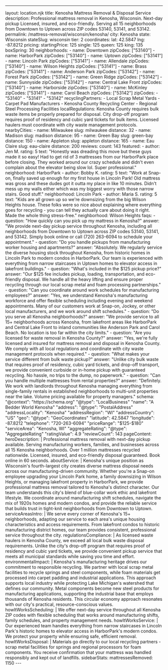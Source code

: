---
layout: location.njk
title: Kenosha Mattress Removal & Disposal Service
description: Professional mattress removal in Kenosha, Wisconsin. Next-day pickup Licensed, insured, and eco-friendly. Serving all 15 neighborhoods from Downtown to Uptown across ZIP codes 53140, 53141, and 53142.
permalink: /mattress-removal/wisconsin/kenosha/
city: Kenosha state: Wisconsin stateSlug: wisconsin tier: 2 coordinates: lat: 42.5847 lng: -87.8212 pricing: startingPrice: 125 single: 125 queen: 125 king: 135 boxSpring: 30 neighborhoods: - name: Downtown zipCodes: ["53140"] - name: HarborPark zipCodes: ["53140"] - name: Uptown zipCodes: ["53141"] - name: Lincoln Park zipCodes: ["53141"] - name: Allendale zipCodes: ["53140"] - name: Wilson Heights zipCodes: ["53141"] - name: Brass zipCodes: ["53141"] - name: Anderson Park zipCodes: ["53142"] - name: Forest Park zipCodes: ["53142"] - name: Green Ridge zipCodes: ["53142"] - name: Sunnyside zipCodes: ["53142"] - name: Central Lake Front zipCodes: ["53140"] - name: Harborside zipCodes: ["53140"] - name: McKinley zipCodes: ["53141"] - name: Carol Beach zipCodes: ["53142"] zipCodes: - "53140" - "53141" - "53142" recyclingPartners: - Local Scrap Metal Yards - Carpet Pad Manufacturers - Kenosha County Recycling Center - Regional Steel Processing Facilities localRegulations: Kenosha County requires bulk waste items be properly prepared for disposal. City drop-off program requires proof of residency and cubic yard tickets for bulk items. Licensed haulers must coordinate with city waste management protocols. nearbyCities: - name: Milwaukee slug: milwaukee distance: 32 - name: Madison slug: madison distance: 95 - name: Green Bay slug: green-bay distance: 150 - name: Appleton slug: appleton distance: 165 - name: Eau Claire slug: eau-claire distance: 200 reviews: count: 143 featured: - author: Jen M. rating: 5 text: "Honestly was dreading this move but these guys made it so easy! Had to get rid of 3 mattresses from our HarborPark place before closing. They worked around our crazy schedule and didn't even complain about the elevator being slow lol. Super professional." neighborhood: HarborPark - author: Bobby K. rating: 5 text: "Work at Snap-on, finally saved up enough for my first house in Lincoln Park! Old mattress was gross and these dudes got it outta my place in like 10 minutes. Didn't mess up my walls either which was my biggest worry with those narrow stairs. Good stuff." neighborhood: Lincoln Park - author: Maria S. rating: 5 text: "Kids are all grown up so we're downsizing from the big Wilson Heights house. These folks were so nice about explaining where everything goes for recycling - you can tell they actually care about doing it right. Made the whole thing stress-free." neighborhood: Wilson Heights faqs: - question: "How quickly can you pick up my mattress in Kenosha?" answer: "We provide next-day pickup service throughout Kenosha, including all neighborhoods from Downtown to Uptown across ZIP codes 53140, 53141, and 53142. Simply book online or call (720) 263-6094 to schedule your appointment." - question: "Do you handle pickups from manufacturing worker housing and apartments?" answer: "Absolutely. We regularly service the diverse housing stock throughout Kenosha, from historic homes in Lincoln Park to modern condos in HarborPark. Our team is experienced with everything from narrow staircases in Uptown homes to elevator access in lakefront buildings." - question: "What's included in the $125 pickup price?" answer: "Our $125 fee includes pickup, loading, transportation, and eco-friendly disposal. We handle all the heavy lifting and ensure proper recycling through our local scrap metal and foam processing partnerships." - question: "Can you coordinate around work schedules for manufacturing employees?" answer: "Yes, we understand Kenosha's manufacturing workforce and offer flexible scheduling including evening and weekend appointments. Many of our customers work at Snap-on, Jockey, or other local manufacturers, and we work around shift schedules." - question: "Do you serve all Kenosha neighborhoods?" answer: "We provide service to all 15+ neighborhoods across Kenosha, from lakefront areas like HarborPark and Central Lake Front to inland communities like Anderson Park and Carol Beach. No location is too far within the city limits." - question: "Are you licensed for waste removal in Kenosha County?" answer: "Yes, we're fully licensed and insured for mattress removal and disposal in Kenosha County. We comply with all local regulations and coordinate with city waste management protocols when required." - question: "What makes your service different from bulk waste pickup?" answer: "Unlike city bulk waste that requires proof of residency, cubic yard tickets, and drop-off transport, we provide convenient curbside or in-home pickup with guaranteed recycling. No hassle, no trips to the dump, no paperwork." - question: "Can you handle multiple mattresses from rental properties?" answer: "Definitely. We work with landlords throughout Kenosha managing everything from single-family rentals in established neighborhoods to multi-unit properties near the lake. Volume pricing available for property managers." schema: "@context": "https://schema.org" "@type": "LocalBusiness" "name": "A Bedder World Kenosha" "address": "@type": "PostalAddress" "addressLocality": "Kenosha" "addressRegion": "WI" "addressCountry": "US" "geo": "@type": "GeoCoordinates" "latitude": 42.5847 "longitude": -87.8212 "telephone": "720-263-6094" "priceRange": "$125-$180" "serviceArea": "Kenosha, WI" "aggregateRating": "@type": "AggregateRating" "ratingValue": 4.9 "reviewCount": 143 pageContent: heroDescription: | Professional mattress removal with next-day pickup available. Serving manufacturing workers, families, and businesses across all 15 Kenosha neighborhoods. Over 1 million mattresses recycled nationwide. Licensed, insured, and eco-friendly disposal guaranteed. Book online in 60 seconds. aboutService: | Kenosha's unique position as Wisconsin's fourth-largest city creates diverse mattress disposal needs across our manufacturing-driven community. Whether you're a Snap-on employee upgrading your Lincoln Park home, a family downsizing in Wilson Heights, or managing lakefront property in HarborPark, we provide professional mattress removal tailored to Kenosha's distinct character. Our team understands this city's blend of blue-collar work ethic and lakefront lifestyle. We coordinate around manufacturing shift schedules, navigate the mix of 1920s homes and modern condos, and provide the reliable service that builds trust in tight-knit neighborhoods from Downtown to Uptown. serviceAreasIntro: | We serve every corner of Kenosha's 15+ neighborhoods, adapting our service to each area's unique housing characteristics and access requirements. From lakefront condos to historic manufacturing district homes, our team provides consistent, professional service throughout the city. regulationsCompliance: | As licensed waste haulers in Kenosha County, we exceed all local bulk waste disposal requirements. Unlike the city's drop-off program that requires proof of residency and cubic yard tickets, we provide convenient pickup service that meets all municipal standards while saving you time and effort. environmentalImpact: | Kenosha's manufacturing heritage drives our commitment to responsible recycling. We partner with local scrap metal facilities to recycle springs and steel components, while foam materials get processed into carpet padding and industrial applications. This approach supports local industry while protecting Lake Michigan's watershed that defines our community. Metal components become new steel products for manufacturing applications, supporting the industrial base that employs thousands of Kenosha residents. This circular economy approach resonates with our city's practical, resource-conscious values. howItWorksScheduling: | We offer next-day service throughout all Kenosha ZIP codes with flexible scheduling that works around manufacturing shifts, family schedules, and property management needs. howItWorksService: | Our experienced team handles everything from narrow staircases in Lincoln Park's historic homes to elevator access in HarborPark's modern condos. We protect your property while ensuring safe, efficient removal. howItWorksDisposal: | Materials go directly to our local recycling partners - scrap metal facilities for springs and regional processors for foam components. You receive confirmation that your mattress was handled responsibly and kept out of landfills. sidebarStats: mattressesRemoved: 1150 ---